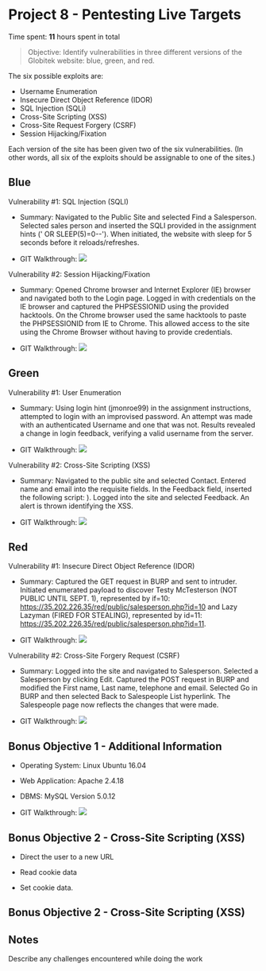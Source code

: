 # Project 8 - Pentesting Live Targets

Time spent: **11** hours spent in total

> Objective: Identify vulnerabilities in three different versions of the Globitek website: blue, green, and red.

The six possible exploits are:
* Username Enumeration
* Insecure Direct Object Reference (IDOR)
* SQL Injection (SQLi)
* Cross-Site Scripting (XSS)
* Cross-Site Request Forgery (CSRF)
* Session Hijacking/Fixation

Each version of the site has been given two of the six vulnerabilities. (In other words, all six of the exploits should be assignable to one of the sites.)

## Blue

Vulnerability #1: SQL Injection (SQLI)
- Summary: Navigated to the Public Site and selected Find a Salesperson. Selected sales person and inserted the SQLI provided in the assignment hints (' OR SLEEP(5)=0--'). When initiated, the website with sleep for 5 seconds before it reloads/refreshes.

- GIT Walkthrough: ![](https://github.com/Shaimice/Week8/blob/master/SQLI.gif)

Vulnerability #2: Session Hijacking/Fixation
- Summary: Opened Chrome browser and Internet Explorer (IE) browser and navigated both to the Login page. Logged in with credentials on the IE browser and captured the PHPSESSIONID using the provided hacktools.  On the Chrome browser used the same hacktools to paste the PHPSESSIONID from IE to Chrome.  This allowed access to the site using the Chrome Browser without having to provide credentials.

- GIT Walkthrough: ![](https://github.com/Shaimice/Week8/blob/master/Fix.gif)

## Green

Vulnerability #1: User Enumeration
- Summary: Using login hint (jmonroe99) in the assignment instructions, attempted to login with an improvised password. An attempt was made with an authenticated Username and one that was not.  Results revealed a change in login feedback, verifying a valid username from the server.

- GIT Walkthrough: ![](https://github.com/Shaimice/Week8/blob/master/User.gif)

Vulnerability #2: Cross-Site Scripting (XSS)
- Summary: Navigated to the public site and selected Contact. Entered name and email into the requisite fields.  In the Feedback field, inserted the following script: <script>alert('Shayne found the XSS!');</script>).  Logged into the site and selected Feedback.  An alert is thrown identifying the XSS.

- GIT Walkthrough: ![](https://github.com/Shaimice/Week8/blob/master/XSS.gif)

## Red

Vulnerability #1: Insecure Direct Object Reference (IDOR)
- Summary: Captured the GET request in BURP and sent to intruder.  Initiated enumerated payload to discover Testy McTesterson (NOT PUBLIC UNTIL SEPT. 1), represented by if=10: https://35.202.226.35/red/public/salesperson.php?id=10 and Lazy Lazyman (FIRED FOR STEALING), represented by id=11: https://35.202.226.35/red/public/salesperson.php?id=11.

- GIT Walkthrough: ![](https://github.com/Shaimice/Week8/blob/master/IDOR.gif)

Vulnerability #2: Cross-Site Forgery Request (CSRF)
- Summary: Logged into the site and navigated to Salesperson.  Selected a Salesperson by clicking Edit.  Captured the POST request in BURP and modified the First name, Last name, telephone and email. Selected Go in BURP and then selected Back to Salespeople List hyperlink.  The Salespeople page now reflects the changes that were made.

- GIT Walkthrough: ![](https://github.com/Shaimice/Week8/blob/master/CSRF.gif)

## Bonus Objective 1 - Additional Information
- Operating System: Linux Ubuntu 16.04
- Web Application: Apache 2.4.18
- DBMS: MySQL Version 5.0.12

- GIT Walkthrough: ![](https://github.com/Shaimice/Week8/blob/master/SQLMAP.gif)

## Bonus Objective 2 - Cross-Site Scripting (XSS)
- Direct the user to a new URL

- Read cookie data
- Set cookie data.

## Bonus Objective 2 - Cross-Site Scripting (XSS)


## Notes

Describe any challenges encountered while doing the work
